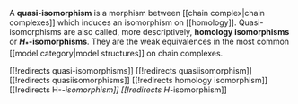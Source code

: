 A **quasi-isomorphism** is a morphism between [[chain complex|chain complexes]] which induces an isomorphism on [[homology]].  Quasi-isomorphisms are also called, more descriptively, **homology isomorphisms** or **$H_*$-isomorphisms**.  They are the weak equivalences in the most common [[model category|model structures]] on chain complexes.


[[!redirects quasi-isomorphisms]]
[[!redirects quasiisomorphism]]
[[!redirects quasiisomorphisms]]
[[!redirects homology isomorphism]]
[[!redirects H-*-isomorphism]]
[[!redirects H*-isomorphism]]